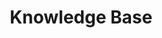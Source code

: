 ---
title: Knowledge Base
description: Sitetracker Knowledge Base - Documentation for Sitetracker's products and services
template: redirect.html
redirect_to: home/
---
